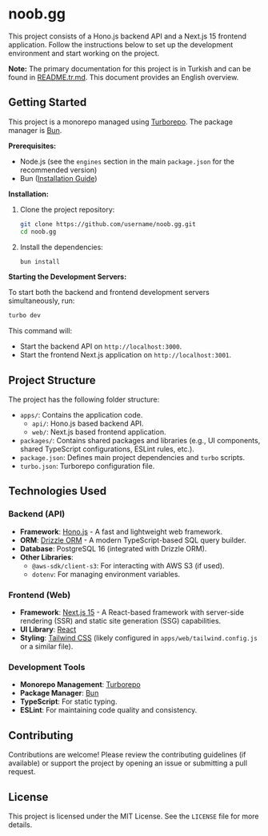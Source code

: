 # noob.gg

This project consists of a Hono.js backend API and a Next.js 15 frontend application. Follow the instructions below to set up the development environment and start working on the project.

**Note:** The primary documentation for this project is in Turkish and can be found in [README.tr.md](./README.tr.md). This document provides an English overview.

## Getting Started

This project is a monorepo managed using [Turborepo](https://turbo.build/repo). The package manager is [Bun](https://bun.sh/).

**Prerequisites:**

*   Node.js (see the `engines` section in the main `package.json` for the recommended version)
*   Bun ([Installation Guide](https://bun.sh/docs/installation))

**Installation:**

1.  Clone the project repository:
    ```bash
    git clone https://github.com/username/noob.gg.git
    cd noob.gg
    ```
2.  Install the dependencies:
    ```bash
    bun install
    ```

**Starting the Development Servers:**

To start both the backend and frontend development servers simultaneously, run:

```bash
turbo dev
```

This command will:
*   Start the backend API on `http://localhost:3000`.
*   Start the frontend Next.js application on `http://localhost:3001`.

## Project Structure

The project has the following folder structure:

*   `apps/`: Contains the application code.
    *   `api/`: Hono.js based backend API.
    *   `web/`: Next.js based frontend application.
*   `packages/`: Contains shared packages and libraries (e.g., UI components, shared TypeScript configurations, ESLint rules, etc.).
*   `package.json`: Defines main project dependencies and `turbo` scripts.
*   `turbo.json`: Turborepo configuration file.

## Technologies Used

### Backend (API)

*   **Framework**: [Hono.js](https://hono.dev/) - A fast and lightweight web framework.
*   **ORM**: [Drizzle ORM](https://orm.drizzle.team/) - A modern TypeScript-based SQL query builder.
*   **Database**: PostgreSQL 16 (integrated with Drizzle ORM).
*   **Other Libraries**:
    *   `@aws-sdk/client-s3`: For interacting with AWS S3 (if used).
    *   `dotenv`: For managing environment variables.

### Frontend (Web)

*   **Framework**: [Next.js 15](https://nextjs.org/) - A React-based framework with server-side rendering (SSR) and static site generation (SSG) capabilities.
*   **UI Library**: [React](https://react.dev/)
*   **Styling**: [Tailwind CSS](https://tailwindcss.com/) (likely configured in `apps/web/tailwind.config.js` or a similar file).

### Development Tools

*   **Monorepo Management**: [Turborepo](https://turbo.build/repo)
*   **Package Manager**: [Bun](https://bun.sh/)
*   **TypeScript**: For static typing.
*   **ESLint**: For maintaining code quality and consistency.

## Contributing

Contributions are welcome! Please review the contributing guidelines (if available) or support the project by opening an issue or submitting a pull request.

## License

This project is licensed under the MIT License. See the `LICENSE` file for more details.
